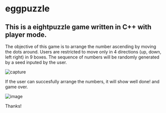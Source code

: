 # eggpuzzle
## This is a eightpuzzle game written in C++ with player mode.

The objective of this game is to arrange the number ascending by moving the dots around.
Users are restricted to move only in 4 directions (up, down, left right) in 9 boxes.
The sequence of numbers will be randomly generated by a seed inputed by the user.

![capture](https://user-images.githubusercontent.com/74143516/109928781-c562f180-7d00-11eb-8852-679f695bd5c1.png)

If the user can succesfully arrange the numbers, it will show well done! and game over.

![image](https://user-images.githubusercontent.com/74143516/109928892-e1ff2980-7d00-11eb-9e0b-e0c1da3c08b3.png)

Thanks!
